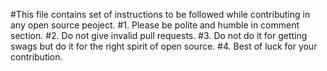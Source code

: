 #This file contains set of instructions to be followed while contributing in any open source peoject.
#1. Please be polite and humble in comment section.
#2. Do not give invalid pull requests.
#3. Do not do it for getting swags but do it for the right spirit of open source.
#4. Best of luck for your contribution.
